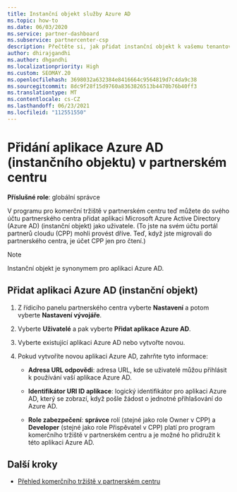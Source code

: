 ```yaml
---
title: Instanční objekt služby Azure AD
ms.topic: how-to
ms.date: 06/03/2020
ms.service: partner-dashboard
ms.subservice: partnercenter-csp
description: Přečtěte si, jak přidat instanční objekt k vašemu tenantovi služby Azure AD. To znamená, že přidání aplikace Azure AD (instančního objektu) v partnerském centru.
author: dhirajgandhi
ms.author: dhgandhi
ms.localizationpriority: High
ms.custom: SEOMAY.20
ms.openlocfilehash: 3698032a632384e8416664c9564819d7c4da9c38
ms.sourcegitcommit: 8dc9f28f15d9760a8363826513b4470b76b40ff3
ms.translationtype: MT
ms.contentlocale: cs-CZ
ms.lasthandoff: 06/23/2021
ms.locfileid: "112551550"
---
```

# <a name="add-an-azure-ad-application-service-principal-in-partner-center"></a>Přidání aplikace Azure AD (instančního objektu) v partnerském centru

**Příslušné role**: globální správce

V programu pro komerční tržiště v partnerském centru teď můžete do svého účtu partnerského centra přidat aplikaci Microsoft Azure Active Directory (Azure AD) (instanční objekt) jako uživatele. (To jste na svém účtu portál partnerů cloudu (CPP) mohli provést dříve. Teď, když jste migrovali do partnerského centra, je účet CPP jen pro čtení.)
 
>[!Note] 
>Instanční objekt je synonymem pro aplikaci Azure AD.

## <a name="add-an-azure-ad-application-service-principal"></a>Přidat aplikaci Azure AD (instanční objekt)

1. Z řídicího panelu partnerského centra vyberte **Nastavení** a potom vyberte **Nastavení vývojáře**.

2. Vyberte **Uživatelé** a pak vyberte **Přidat aplikace Azure AD**.

3. Vyberte existující aplikaci Azure AD nebo vytvořte novou.

4. Pokud vytvoříte novou aplikaci Azure AD, zahrňte tyto informace:  

   - **Adresa URL odpovědi**: adresa URL, kde se uživatelé můžou přihlásit k používání vaší aplikace Azure AD.

   - **Identifikátor URI ID aplikace**: logický identifikátor pro aplikaci Azure AD, který se zobrazí, když pošle žádost o jednotné přihlašování do Azure AD.

   - **Role zabezpečení**: **správce** rolí (stejné jako role Owner v CPP) a **Developer** (stejné jako role Přispěvatel v CPP) platí pro program komerčního tržiště v partnerském centru a je možné ho přidružit k této aplikaci Azure AD.  

## <a name="next-steps"></a>Další kroky

- [Přehled komerčního tržiště v partnerském centru](csp-commercial-marketplace-overview.md)